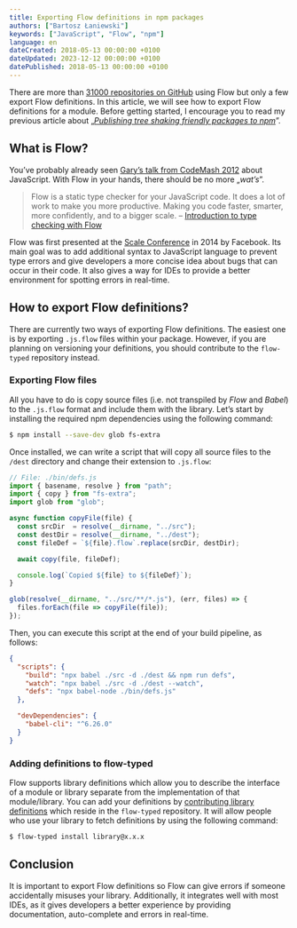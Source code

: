 ```yaml
---
title: Exporting Flow definitions in npm packages
authors: ["Bartosz Łaniewski"]
keywords: ["JavaScript", "Flow", "npm"]
language: en
dateCreated: 2018-05-13 00:00:00 +0100
dateUpdated: 2023-12-12 00:00:00 +0100
datePublished: 2018-05-13 00:00:00 +0100
---
```


There are more than [31000 repositories on GitHub](https://github.com/facebook/flow/network/dependents) using Flow but only a few export Flow definitions. In this article, we will see how to export Flow definitions for a module. Before getting started, I encourage you to read my previous article about „_[Publishing tree shaking friendly packages to npm](/blog/2018-04-29-publishing-packages-to-npm/)_”.

## What is Flow?

You’ve probably already seen [Gary’s talk from CodeMash 2012](https://www.destroyallsoftware.com/talks/wat) about JavaScript. With Flow in your hands, there should be no more „_wat’s_”.

> Flow is a static type checker for your JavaScript code. It does a lot of work to make you more productive. Making you code faster, smarter, more confidently, and to a bigger scale. – [Introduction to type checking with Flow](https://flow.org/en/docs/getting-started/)

Flow was first presented at the [Scale Conference](https://atscaleconference.com/) in 2014 by Facebook. Its main goal was to add additional syntax to JavaScript language to prevent type errors and give developers a more concise idea about bugs that can occur in their code. It also gives a way for IDEs to provide a better environment for spotting errors in real-time.

## How to export Flow definitions?

There are currently two ways of exporting Flow definitions. The easiest one is by exporting `.js.flow` files within your package. However, if you are planning on versioning your definitions, you should contribute to the `flow-typed` repository instead.

### Exporting Flow files

All you have to do is copy source files (i.e. not transpiled by _Flow_ and _Babel_) to the `.js.flow` format and include them with the library. Let’s start by installing the required npm dependencies using the following command:

```bash
$ npm install --save-dev glob fs-extra
```

Once installed, we can write a script that will copy all source files to the `/dest` directory and change their extension to `.js.flow`:

```javascript
// File: ./bin/defs.js
import { basename, resolve } from "path";
import { copy } from "fs-extra";
import glob from "glob";

async function copyFile(file) {
  const srcDir  = resolve(__dirname, "../src");
  const destDir = resolve(__dirname, "../dest");
  const fileDef = `${file}.flow`.replace(srcDir, destDir);

  await copy(file, fileDef);

  console.log(`Copied ${file} to ${fileDef}`);
}

glob(resolve(__dirname, "../src/**/*.js"), (err, files) => {
  files.forEach(file => copyFile(file));
});
```

Then, you can execute this script at the end of your build pipeline, as follows:

```json
{
  "scripts": {
    "build": "npx babel ./src -d ./dest && npm run defs",
    "watch": "npx babel ./src -d ./dest --watch",
    "defs": "npx babel-node ./bin/defs.js"
  },

  "devDependencies": {
    "babel-cli": "^6.26.0"
  }
}
```

### Adding definitions to flow-typed

Flow supports library definitions which allow you to describe the interface of a module or library separate from the implementation of that module/library. You can add your definitions by [contributing library definitions](https://flow-typed.github.io/flow-typed/#/?id=how-do-i-contribute-library-definitions) which reside in the `flow-typed` repository. It will allow people who use your library to fetch definitions by using the following command:

```bash
$ flow-typed install library@x.x.x
```

## Conclusion

It is important to export Flow definitions so Flow can give errors if someone accidentally misuses your library. Additionally, it integrates well with most IDEs, as it gives developers a better experience by providing documentation, auto-complete and errors in real-time.
